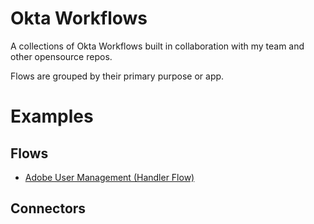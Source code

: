 # Okta Workflows
A collections of Okta Workflows built in collaboration with my team and other opensource repos.

Flows are grouped by their primary purpose or app.

# Examples

## Flows
- [Adobe User Management (Handler Flow)](/Google%20Workspace/offboard_google_workspace_users)

## Connectors